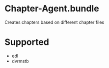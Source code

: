 # Chapter-Agent.bundle

Creates chapters based on different chapter files

# Supported

- edl
- dvrmstb